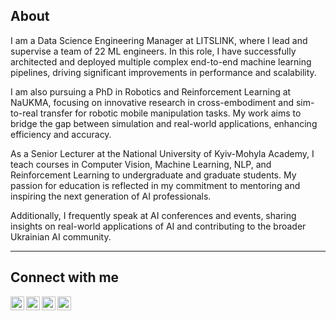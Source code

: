 ## About

I am a Data Science Engineering Manager at LITSLINK, where I lead and supervise a team of 22 ML engineers. In this role, I have successfully architected and deployed multiple complex end-to-end machine learning pipelines, driving significant improvements in performance and scalability.

I am also pursuing a PhD in Robotics and Reinforcement Learning at NaUKMA, focusing on innovative research in cross-embodiment and sim-to-real transfer for robotic mobile manipulation tasks. My work aims to bridge the gap between simulation and real-world applications, enhancing efficiency and accuracy.

As a Senior Lecturer at the National University of Kyiv-Mohyla Academy, I teach courses in Computer Vision, Machine Learning, NLP, and Reinforcement Learning to undergraduate and graduate students. My passion for education is reflected in my commitment to mentoring and inspiring the next generation of AI professionals.

Additionally, I frequently speak at AI conferences and events, sharing insights on real-world applications of AI and contributing to the broader Ukrainian AI community.

---
## Connect with me
[<img align="left" alt="dmytrookuzmenko | LinkedIn" width="22px" src="https://cdn.jsdelivr.net/npm/simple-icons@v3/icons/linkedin.svg" />][linkedin]
[<img align="left" alt="kuzmenko_dmytro | Twitter" width="22px" src="https://cdn.jsdelivr.net/npm/simple-icons@v3/icons/twitter.svg" />][twitter]
[<img align="left" alt="dmytro_kuzmenko | Medium" width="22px" src="https://cdn.jsdelivr.net/npm/simple-icons@v3/icons/googlescholar.svg" />][googlescholar]
[<img align="left" alt="dmytro-kuzmenko | Medium" width="22px" src="https://cdn.jsdelivr.net/npm/simple-icons@v3/icons/medium.svg" />][medium]
<br />

[linkedin]: https://linkedin.com/in/dmytrookuzmenko
[twitter]: https://twitter.com/kuzmenko_dmytro
[googlescholar]: https://scholar.google.com/citations?user=8gFMCU0AAAAJ&hl=en
[medium]: https://dmytro-kuzmenko.medium.com
